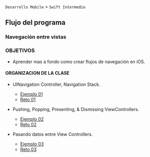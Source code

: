 
`Desarrollo Mobile` > `Swift Intermedio` 

## Flujo del programa 
### Navegación entre vistas

### OBJETIVOS 

- Aprender mas a fondo como crear flujos de navegación en iOS.

#### ORGANIZACION DE LA CLASE 

- UINavigation Controller, Navigation Stack.

	- [Ejemplo 01](Ejemplo-01)
	- [Reto 01](Reto-01)

- Pushing, Popping, Presenting, & Dismissing ViewControllers.

	- [Ejemplo 02](Ejemplo-02)
	- [Reto 02](Reto-02)

- Pasando datos entre View Controllers.

	- [Ejemplo 03](Ejemplo-03)
	- [Reto 03](Reto-03)
